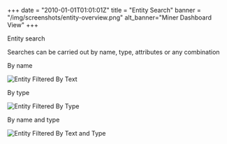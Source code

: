+++
date = "2010-01-01T01:01:01Z"
title = "Entity Search"
banner = "/img/screenshots/entity-overview.png"
alt_banner="Miner Dashboard View"
+++

Entity search

<!--more-->

Searches can be carried out by name, type, attributes or any combination

By name

![Entity Filtered By Text](/img/screenshots/entity-overview-filtered-text.png)

By type

![Entity Filtered By Type](/img/screenshots/entity-overview-filtered-type.png)

By name and type

![Entity Filtered By Text and Type](/img/screenshots/entity-overview-filtered-text-type.png)